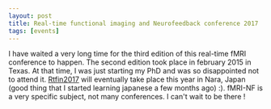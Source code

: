 ```yaml
---
layout: post
title: Real-time functional imaging and Neurofeedback conference 2017
tags: [events]
---
```


I have waited a very long time for the third edition of this real-time fMRI conference to happen. The second edition took place in february 2015 in Texas. At that time, I was just starting my PhD and was so disappointed not to attend it. [Rtfin2017](http://rtfin2017.atr.jp/?page_id=36) will eventually take place this year in Nara, Japan (good thing that I started learning japanese a few months ago) :). fMRI-NF is a very specific subject, not many conferences. I can't wait to be there !
